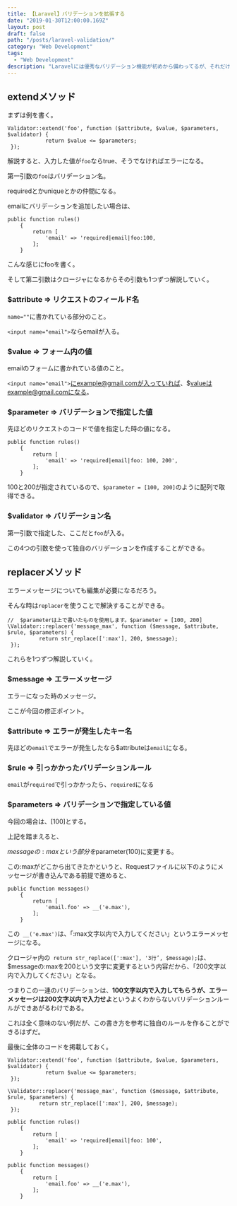 ```yaml
---
title: 【Laravel】バリデーションを拡張する
date: "2019-01-30T12:00:00.169Z"
layout: post
draft: false
path: "/posts/laravel-validation/"
category: "Web Development"
tags:
  - "Web Development"
description: "Laravelには優秀なバリデーション機能が初めから備わってるが、それだけでは足りない場合がある。その場合、独自のバリデーションを作成することができるので、その方法をまとめる。"
---
```


## extendメソッド

まずは例を書く。

```
Validator::extend('foo', function ($attribute, $value, $parameters, $validator) {
            return $value <= $parameters;
 });
```

解説すると、入力した値が`foo`ならtrue、そうでなければエラーになる。

第一引数の`foo`はバリデーション名。

requiredとかuniqueとかの仲間になる。

emailにバリデーションを追加したい場合は、

```
public function rules()
    {
        return [
            'email' => 'required|email|foo:100,
        ];
    }
```

こんな感じにfooを書く。

そして第二引数はクロージャになるからその引数も1つずつ解説していく。

### $attribute => リクエストのフィールド名

`name=""`に書かれている部分のこと。

`<input name="email">`ならemailが入る。

### $value => フォーム内の値

emailのフォームに書かれている値のこと。

`<input name="email">`にexample@gmail.comが入っていれば、$valueはexample@gmail.comになる。

### $parameter => バリデーションで指定した値

先ほどのリクエストのコードで値を指定した時の値になる。

```
public function rules()
    {
        return [
            'email' => 'required|email|foo: 100, 200',
        ];
    }
```
100と200が指定されているので、`$parameter = [100, 200]`のように配列で取得できる。

### $validator => バリデーション名

第一引数で指定した、ここだと`foo`が入る。

この4つの引数を使って独自のバリデーションを作成することができる。

## replacerメソッド

エラーメッセージについても編集が必要になるだろう。

そんな時は`replacer`を使うことで解決することができる。

```
//  $parameterは上で書いたものを使用します。$parameter = [100, 200]
\Validator::replacer('message_max', function ($message, $attribute, $rule, $parameters) {
          return str_replace([':max'], 200, $message);
 });
```

これらを1つずつ解説していく。

### $message => エラーメッセージ

エラーになった時のメッセージ。

ここが今回の修正ポイント。

### $attribute => エラーが発生したキー名

先ほどの`email`でエラーが発生したなら$attributeは`email`になる。

### $rule => 引っかかったバリデーションルール

`email`が`required`で引っかかったら、`required`になる

### $parameters => バリデーションで指定している値

今回の場合は、[100]とする。

上記を踏まえると、

$messageの:maxという部分を$parameter(100)に変更する。

この:maxがどこから出てきたかというと、Requestファイルに以下のようにメッセージが書き込んである前提で進めると、

```
public function messages()
    {
        return [
            'email.foo' => __('e.max'),
        ];
    }
```

この` __('e.max')`は、「:max文字以内で入力してください」というエラーメッセージになる。

クロージャ内の` return str_replace([':max'], '3行’, $message);`は、$messageの:maxを200という文字に変更するという内容だから、「200文字以内で入力してください」となる。

つまりこの一連のバリデーションは、**100文字以内で入力してもらうが、エラーメッセージは200文字以内で入力せよ**というよくわからないバリデーションルールができあがるわけである。

これは全く意味のない例だが、この書き方を参考に独自のルールを作ることができるはずだ。

最後に全体のコードを掲載しておく。

```
Validator::extend('foo', function ($attribute, $value, $parameters, $validator) {
            return $value <= $parameters;
 });

\Validator::replacer('message_max', function ($message, $attribute, $rule, $parameters) {
          return str_replace([':max'], 200, $message);
 });
```

```
public function rules()
    {
        return [
            'email' => 'required|email|foo: 100',
        ];
    }

public function messages()
    {
        return [
            'email.foo' => __('e.max'),
        ];
    }
```
